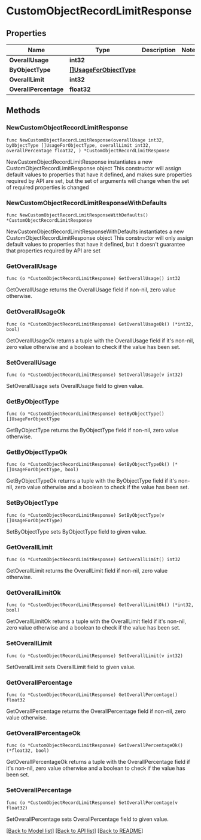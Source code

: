 # CustomObjectRecordLimitResponse

## Properties

Name | Type | Description | Notes
------------ | ------------- | ------------- | -------------
**OverallUsage** | **int32** |  | 
**ByObjectType** | [**[]UsageForObjectType**](UsageForObjectType.md) |  | 
**OverallLimit** | **int32** |  | 
**OverallPercentage** | **float32** |  | 

## Methods

### NewCustomObjectRecordLimitResponse

`func NewCustomObjectRecordLimitResponse(overallUsage int32, byObjectType []UsageForObjectType, overallLimit int32, overallPercentage float32, ) *CustomObjectRecordLimitResponse`

NewCustomObjectRecordLimitResponse instantiates a new CustomObjectRecordLimitResponse object
This constructor will assign default values to properties that have it defined,
and makes sure properties required by API are set, but the set of arguments
will change when the set of required properties is changed

### NewCustomObjectRecordLimitResponseWithDefaults

`func NewCustomObjectRecordLimitResponseWithDefaults() *CustomObjectRecordLimitResponse`

NewCustomObjectRecordLimitResponseWithDefaults instantiates a new CustomObjectRecordLimitResponse object
This constructor will only assign default values to properties that have it defined,
but it doesn't guarantee that properties required by API are set

### GetOverallUsage

`func (o *CustomObjectRecordLimitResponse) GetOverallUsage() int32`

GetOverallUsage returns the OverallUsage field if non-nil, zero value otherwise.

### GetOverallUsageOk

`func (o *CustomObjectRecordLimitResponse) GetOverallUsageOk() (*int32, bool)`

GetOverallUsageOk returns a tuple with the OverallUsage field if it's non-nil, zero value otherwise
and a boolean to check if the value has been set.

### SetOverallUsage

`func (o *CustomObjectRecordLimitResponse) SetOverallUsage(v int32)`

SetOverallUsage sets OverallUsage field to given value.


### GetByObjectType

`func (o *CustomObjectRecordLimitResponse) GetByObjectType() []UsageForObjectType`

GetByObjectType returns the ByObjectType field if non-nil, zero value otherwise.

### GetByObjectTypeOk

`func (o *CustomObjectRecordLimitResponse) GetByObjectTypeOk() (*[]UsageForObjectType, bool)`

GetByObjectTypeOk returns a tuple with the ByObjectType field if it's non-nil, zero value otherwise
and a boolean to check if the value has been set.

### SetByObjectType

`func (o *CustomObjectRecordLimitResponse) SetByObjectType(v []UsageForObjectType)`

SetByObjectType sets ByObjectType field to given value.


### GetOverallLimit

`func (o *CustomObjectRecordLimitResponse) GetOverallLimit() int32`

GetOverallLimit returns the OverallLimit field if non-nil, zero value otherwise.

### GetOverallLimitOk

`func (o *CustomObjectRecordLimitResponse) GetOverallLimitOk() (*int32, bool)`

GetOverallLimitOk returns a tuple with the OverallLimit field if it's non-nil, zero value otherwise
and a boolean to check if the value has been set.

### SetOverallLimit

`func (o *CustomObjectRecordLimitResponse) SetOverallLimit(v int32)`

SetOverallLimit sets OverallLimit field to given value.


### GetOverallPercentage

`func (o *CustomObjectRecordLimitResponse) GetOverallPercentage() float32`

GetOverallPercentage returns the OverallPercentage field if non-nil, zero value otherwise.

### GetOverallPercentageOk

`func (o *CustomObjectRecordLimitResponse) GetOverallPercentageOk() (*float32, bool)`

GetOverallPercentageOk returns a tuple with the OverallPercentage field if it's non-nil, zero value otherwise
and a boolean to check if the value has been set.

### SetOverallPercentage

`func (o *CustomObjectRecordLimitResponse) SetOverallPercentage(v float32)`

SetOverallPercentage sets OverallPercentage field to given value.



[[Back to Model list]](../README.md#documentation-for-models) [[Back to API list]](../README.md#documentation-for-api-endpoints) [[Back to README]](../README.md)


